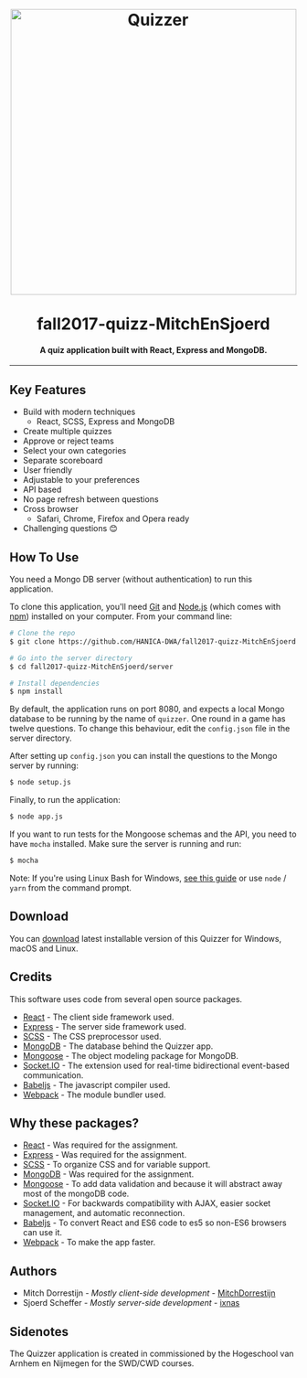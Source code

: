 <h1 align="center">
  <br>
  <img src="https://github.com/HANICA-DWA/fall2017-quizz-MitchEnSjoerd/blob/master/quizzerLogo.png?raw=true" alt="Quizzer" width="500">
  <br><br>
  fall2017-quizz-MitchEnSjoerd
  <br>
</h1>

<h4 align="center">A quiz application built with React, Express and MongoDB.</h4>

---

## Key Features

* Build with modern techniques
  - React, SCSS, Express and MongoDB
* Create multiple quizzes
* Approve or reject teams
* Select your own categories
* Separate scoreboard
* User friendly
* Adjustable to your preferences
* API based
* No page refresh between questions
* Cross browser
  - Safari, Chrome, Firefox and Opera ready
* Challenging questions :blush:


## How To Use

You need a Mongo DB server (without authentication) to run this application.

To clone this application, you'll need [Git](https://git-scm.com) and [Node.js](https://nodejs.org/en/download/) (which comes with [npm](http://npmjs.com)) installed on your computer.
From your command line:
```bash
# Clone the repo
$ git clone https://github.com/HANICA-DWA/fall2017-quizz-MitchEnSjoerd.git

# Go into the server directory
$ cd fall2017-quizz-MitchEnSjoerd/server

# Install dependencies
$ npm install
```

By default, the application runs on port 8080, and expects a local Mongo database to be running by the name of `quizzer`. One round in a game has twelve questions. To change this behaviour, edit the `config.json` file in the server directory.

After setting up `config.json` you can install the questions to the Mongo server by running:
```bash
$ node setup.js
```

Finally, to run the application:
```bash
$ node app.js
```

If you want to run tests for the Mongoose schemas and the API, you need to have `mocha` installed. Make sure the server is running and run:
```bash
$ mocha
```

Note: If you're using Linux Bash for Windows, [see this guide](https://www.howtogeek.com/261575/how-to-run-graphical-linux-desktop-applications-from-windows-10s-bash-shell/) or use `node` / `yarn` from the command prompt.


## Download

You can [download](https://github.com/HANICA-DWA/fall2017-quizz-MitchEnSjoerd/releases) latest installable version of this Quizzer for Windows, macOS and Linux.

## Credits

This software uses code from several open source packages.
- [React](https://reactjs.org/) - The client side framework used.
- [Express](https://expressjs.com/) - The server side framework used.
- [SCSS](http://sass-lang.com/) - The CSS preprocessor used.
- [MongoDB](https://www.mongodb.com/) - The database behind the Quizzer app.
- [Mongoose](http://mongoosejs.com/) - The object modeling package for MongoDB.
- [Socket.IO](https://socket.io/) - The extension used for real-time bidirectional event-based communication.
- [Babeljs](https://babeljs.io/) - The javascript compiler used.
- [Webpack](https://webpack.js.org/) - The module bundler used.



## Why these packages?

- [React](https://reactjs.org/) - Was required for the assignment.
- [Express](https://expressjs.com/) - Was required for the assignment.
- [SCSS](http://sass-lang.com/) - To organize CSS and for variable support.
- [MongoDB](https://www.mongodb.com/) - Was required for the assignment.
- [Mongoose](http://mongoosejs.com/) - To add data validation and because it will abstract away most of the mongoDB code.
- [Socket.IO](https://socket.io/) - For backwards compatibility with AJAX, easier socket management, and automatic reconnection.
- [Babeljs](https://babeljs.io/) - To convert React and ES6 code to es5 so non-ES6 browsers can use it.
- [Webpack](https://webpack.js.org/) - To make the app faster.

## Authors

* Mitch Dorrestijn - *Mostly client-side development* - [MitchDorrestijn](https://github.com/MitchDorrestijn)
* Sjoerd Scheffer - *Mostly server-side development* - [ixnas](https://github.com/ixnas)

## Sidenotes
The Quizzer application is created in commissioned by the Hogeschool van Arnhem en Nijmegen for the SWD/CWD courses.
